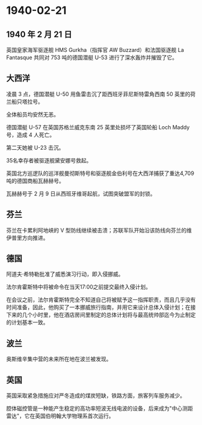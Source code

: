 # 1940-02-21

## 1940 年 2 月 21 日

英国皇家海军驱逐舰 HMS Gurkha（指挥官 AW Buzzard）和法国驱逐舰 La
Fantasque 共同对 753 吨的德国潜艇 U-53 进行了深水轰炸并摧毁了它。

## 大西洋

凌晨 3 点，德国潜艇 U-50 用鱼雷击沉了距西班牙菲尼斯特雷角西南 50
英里的荷兰船只塔拉号。

全体船员均安然无恙。

德国潜艇 U-57 在英国苏格兰威克东南 25 英里处损坏了英国轮船 Loch Maddy
号，造成 4 人死亡。

第二天她被 U-23 击沉。

35名幸存者被驱逐舰黛安娜号救起。

英国北方巡逻队的巡洋舰曼彻斯特号和驱逐舰金伯利号在大西洋捕获了重达4,709吨的德国商船瓦赫赫号。

瓦赫赫号于 2 月 9 日从西班牙维哥起航，试图突破盟军的封锁。

## 芬兰

芬兰在卡累利阿地峡的 V
型防线继续被击溃；苏联军队开始沿该防线向芬兰的维伊普里方向推进。

## 德国

阿道夫·希特勒批准了威悉演习行动，即入侵挪威。

法尔肯霍斯特中将被命令在当天17:00之前提交最终入侵计划。

在会议之前，法尔肯霍斯特完全不知道自己将被赋予这一指挥职责，而且几乎没有时间准备，因此，他购买了一本挪威旅行指南，并用它来设计总体入侵计划；在接下来的几个小时里，他在酒店房间里制定的总体计划将与最高统帅部迄今为止制定的计划基本一致。

## 波兰

奥斯维辛集中营的未来所在地在波兰被发现。

## 英国

英国采取紧急措施应对严冬造成的煤炭短缺，铁路方面，旅客列车服务减少。

腔体磁控管是一种能产生稳定的高功率短波无线电波的设备，后来成为"中心测距雷达"，它在英国伯明翰大学物理系首次运行。

